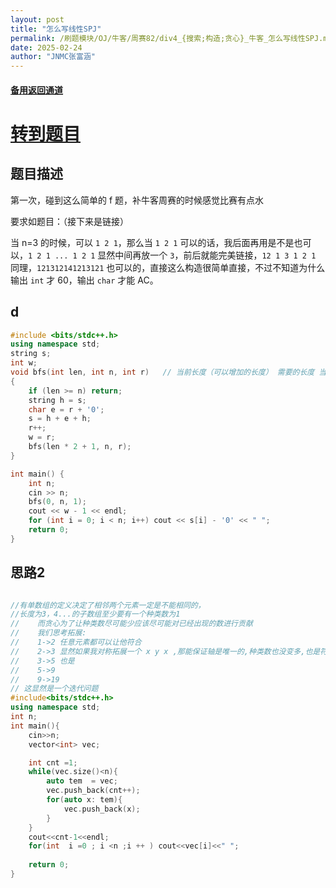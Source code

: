 ```yaml
---
layout: post
title: "怎么写线性SPJ"
permalink: /刷题模块/OJ/牛客/周赛82/div4_{搜索;构造;贪心}_牛客_怎么写线性SPJ.md/
date: 2025-02-24
author: "JNMC张富涵"
---
```


#### [备用返回通道](../../README.md)
# [转到题目](https://ac.nowcoder.com/acm/contest/102303/F)

## 题目描述

第一次，碰到这么简单的 f 题，补牛客周赛的时候感觉比赛有点水

要求如题目：（接下来是链接）

当 n=3 的时候，可以 `1 2 1`，那么当 `1 2 1` 可以的话，我后面再用是不是也可以，`1 2 1 ... 1 2 1` 显然中间再放一个 `3`，前后就能完美链接，`12 1 3 1 2 1` 同理，`121312141213121` 也可以的，直接这么构造很简单直接，不过不知道为什么输出 `int` 才 60，输出 `char` 才能 AC。

## d

```cpp
#include <bits/stdc++.h>
using namespace std;
string s;
int w;
void bfs(int len, int n, int r)   // 当前长度（可以增加的长度） 需要的长度 当前数字大小
{
    if (len >= n) return;
    string h = s;
    char e = r + '0';
    s = h + e + h;
    r++;
    w = r;
    bfs(len * 2 + 1, n, r);
}

int main() {
    int n;
    cin >> n;
    bfs(0, n, 1);
    cout << w - 1 << endl;
    for (int i = 0; i < n; i++) cout << s[i] - '0' << " ";
    return 0;
}
```
## 思路2

```cpp

//有单数组的定义决定了相邻两个元素一定是不能相同的，
//长度为3，4...的子数组至少要有一个种类数为1
//    而贪心为了让种类数尽可能少应该尽可能对已经出现的数进行贡献
//    我们思考拓展:
//    1->2 任意元素都可以让他符合
//    2->3 显然如果我对称拓展一个 x y x ,那能保证轴是唯一的,种类数也没变多,也是符合的，同理
//    3->5 也是
//    5->9
//    9->19
// 这显然是一个迭代问题
#include<bits/stdc++.h>
using namespace std;
int n;
int main(){
    cin>>n;
    vector<int> vec;

    int cnt =1;
    while(vec.size()<n){
        auto tem  = vec;
        vec.push_back(cnt++);
        for(auto x: tem){
            vec.push_back(x);
        }
    }
    cout<<cnt-1<<endl;
    for(int  i =0 ; i <n ;i ++ ) cout<<vec[i]<<" ";
    
    return 0;
}
```